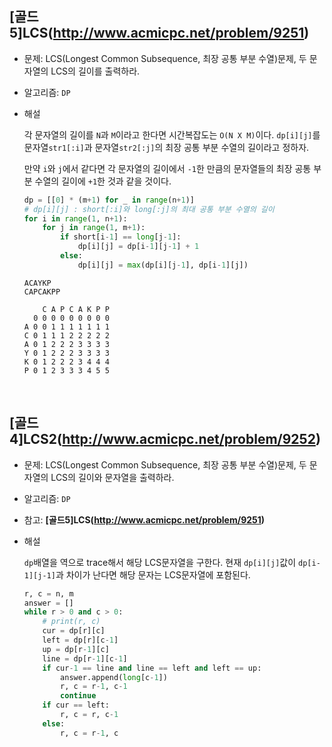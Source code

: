 ## [골드5]LCS(http://www.acmicpc.net/problem/9251)

- 문제: LCS(Longest Common Subsequence, 최장 공통 부분 수열)문제, 두 문자열의 LCS의 길이를 출력하라.

* 알고리즘: `DP`

* 해설

  각 문자열의 길이를 `N`과 `M`이라고 한다면 시간복잡도는 `O(N X M)`이다. `dp[i][j]`를 문자열`str1[:i]`과 문자열`str2[:j]`의 최장 공통 부분 수열의 길이라고 정하자.

  만약 `i`와 `j`에서 같다면 각 문자열의 길이에서 `-1`한 만큼의 문자열들의 최장 공통 부분 수열의 길이에 `+1`한 것과 같을 것이다.

  ```python
  dp = [[0] * (m+1) for _ in range(n+1)]
  # dp[i][j] : short[:i]와 long[:j]의 최대 공통 부분 수열의 길이
  for i in range(1, n+1):
      for j in range(1, m+1):
          if short[i-1] == long[j-1]:
              dp[i][j] = dp[i-1][j-1] + 1
          else:
              dp[i][j] = max(dp[i][j-1], dp[i-1][j])
  ```

  ```
  ACAYKP
  CAPCAKPP

      C A P C A K P P
    0 0 0 0 0 0 0 0 0
  A 0 0 1 1 1 1 1 1 1
  C 0 1 1 1 2 2 2 2 2
  A 0 1 2 2 2 3 3 3 3
  Y 0 1 2 2 2 3 3 3 3
  K 0 1 2 2 2 3 4 4 4
  P 0 1 2 3 3 3 4 5 5
  ```

<br>

## [골드4]LCS2(http://www.acmicpc.net/problem/9252)

- 문제: LCS(Longest Common Subsequence, 최장 공통 부분 수열)문제, 두 문자열의 LCS의 길이와 문자열을 출력하라.

* 알고리즘: `DP`

- 참고: **[골드5]LCS(http://www.acmicpc.net/problem/9251)**

* 해설

  `dp`배열을 역으로 trace해서 해당 LCS문자열을 구한다. 현재 `dp[i][j]`값이 `dp[i-1][j-1]`과 차이가 난다면 해당 문자는 LCS문자열에 포함된다.

  ```python
  r, c = n, m
  answer = []
  while r > 0 and c > 0:
      # print(r, c)
      cur = dp[r][c]
      left = dp[r][c-1]
      up = dp[r-1][c]
      line = dp[r-1][c-1]
      if cur-1 == line and line == left and left == up:
          answer.append(long[c-1])
          r, c = r-1, c-1
          continue
      if cur == left:
          r, c = r, c-1
      else:
          r, c = r-1, c
  ```

<br>
